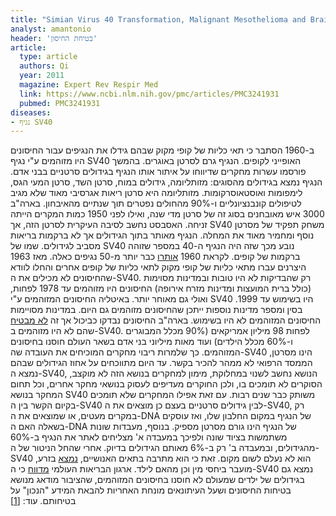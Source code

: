 ```yaml
---
title: "Simian Virus 40 Transformation, Malignant Mesothelioma and Brain Tumors"
analyst: amantonio
header: 'בטיחת החיסון'
article:
  type: article
  authors: Qi
  year: 2011
  magazine: Expert Rev Respir Med
  link: https://www.ncbi.nlm.nih.gov/pmc/articles/PMC3241931
  pubmed: PMC3241931
diseases:
- נגיף SV40
---
```


ב-1960 הסתבר כי תאי כליות של קופי מקוק שבהם גידלו את הנגיפים עבור החיסונים היו מזוהמים ע"י נגיף SV40 האופייני לקופים. הנגיף גרם לסרטן באוגרים. בהמשך פורסמו עשרות מחקרים שדיווחו על איתור אותו הנגיף בגידולים סרטניים בבני אדם. הנגיף נמצא בגידולים מהסוגים: מזותליומה, גידולים במוח, סרטן השד, סרטן המעי הגס, לימפומות ואוסטאוסרקומות. מזותליומה היא סרטן ריאות אגרסיבי מאוד שלא מגיב לטיפולים קונבנציונליים ו-90% מהחולים נפטרים תוך שנתיים מהאיבחון.
בארה"ב 3000 איש מאובחנים בסוג זה של סרטן מדי שנה, ואילו לפני 1950 כמות המקרים הייתה זניחה. האסבסט נחשב לסיבה העיקרית לסרטן הזה, אך SV40 משחק תפקיד של מסרטן נוסף ומחמיר מאוד את המחלה. הנגיף מאותר בתוך הגידולים אך לא ברקמות בריאות מסביב לגידולים.
שמו של SV40 נובע מכך שזה היה הנגיף ה-40 במספר שזוהה ברקמות של קופים. לקראת 1960 [אותרו](https://www.ncbi.nlm.nih.gov/pubmed/13774265) כבר יותר מ-50 נגיפים כאלה.
מאז 1963 היצרנים עברו מתאי כליות של קופי מקוק לתאי כליות של קופים אחרים והחלו לוודא שהחיסונים לא מכילים את ה-SV40. רק שהבדיקות לא היו טובות ובמדינות מסוימות (כולל ברית המועצות ומדינות מזרח אירופה) החיסונים היו מזוהמים עד 1978 לפחות, ואולי גם מאוחר יותר. באיטליה החיסונים המזוהמים ע"י SV40 היו בשימוש עד 1999. בסין ומספר מדינות נוספות ייתכן שהחיסונים מזוהמים גם היום. במדינות מסויימות החיסונים המזוהמים לא היו בשימוש. בארה"ב החיסונים נבדקו כביכול אך זה [לא מבטיח](https://www.ncbi.nlm.nih.gov/pubmed/11205211) שהם לא היו מזוהמים ב-SV40.
לפחות 98 מיליון אמריקאים (90% מכלל המבוגרים ו-60% מכלל הילדים) ועוד מאות מיליוני בני אדם בשאר העולם חוסנו בחיסונים המזוהמים. כך שלמרות ריבוי מחקרים המוכיחים את העובדה שה-SV40 הינו מסרטן, הממסד הרפואי לא ממהר להכיר בקשר. עד היום מתווכחים על אחוז הגידולים שבהם נמצא ה-SV40, הנושא נחשב לשנוי במחלוקת, מימון למחקרים בנושא הזה לא מוקצב, הסוקרים לא תומכים בו, ולכן החוקרים מעדיפים לעסוק בנושאי מחקר אחרים, וכל תחום המחקר בנושא SV40 משותק כבר שנים רבות.
עם זאת אפילו המחקרים שלא תומכים בקיום הקשר בין ה-SV40 לבין גידולים סרטניים בעצם כן מוצאים את ה-SV40, רק במקרים מעטים, או שמוצאים את ה-DNA של הנגיף במקום החלבון שלו, ואז עוסקים בשאלה האם ה-DNA של הנגיף הינו גורם מסרטן מספיק. בנוסף, מעבדות שונות משתמשות בציוד שונה ולפיכך במעבדה א' מצליחים לאתר את הנגיף ב-60% מהגידולים, ובמעבדה ב' רק ב-6% מאותם הגידולים בדיוק.
אחרי שהחל הניטור של ה-SV40 הוא לא נעלם לשום מקום. זאת כי הוא מתרבה בתאים האנושיים, [נמצא](https://www.ncbi.nlm.nih.gov/pubmed/8841004) בזרע, מועבר ביחסי מין וכן מהאם לילד.
ארגון הבריאות העולמי [מדווח](https://www.ncbi.nlm.nih.gov/pmc/articles/PMC2560680) כי ה-SV40 נמצא גם בגידולים של ילדים שמעולם לא חוסנו בחיסונים המזוהמים, שהציבור מודאג מנושא בטיחות החיסונים ושעל העיתונאים מונחת האחריות להבאת המידע "הנכון" על בטיחותם.
עוד: [[1]](https://www.nature.com/articles/1207877)
